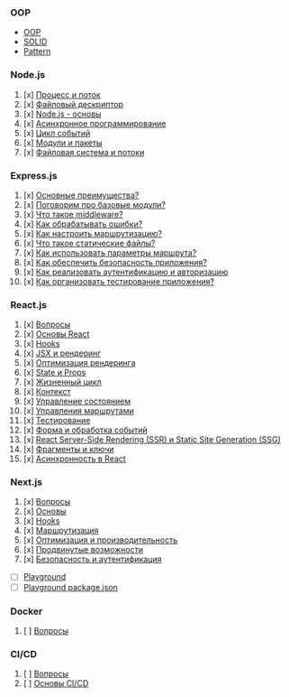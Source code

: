 ### OOP
 - [OOP](./oop/oop.md)
 - [SOLID](./oop/solid.md)
 - [Pattern](./oop/pattern.md)

### Node.js

1. [x] [Процесс и поток](node/process.md)
2. [x] [Файловый дескриптор](node/file-descriptor.md)
3. [x] [Node.js - основы](node/node-js-fundamentals.md)
4. [x] [Асинхронное программирование](node/asynchronous-programming.md)
5. [x] [Цикл событий](node/event-loop.md)
6. [x] [Модули и пакеты](node/modules-packages.md)
7. [x] [Файловая система и потоки](node/file-system-streams.md)

### Express.js

1. [x] [Основные преимущества?](express/advantages.md)
2. [x] [Поговорим про базовые модули?](express/modules.md)
3. [x] [Что такое middleware?](express/middlewares.md)
4. [x] [Как обрабатывать ошибки?](express/errors.md)
5. [x] [Как настроить маршрутизацию?](express/routers.md) 
6. [x] [Что такое статические файлы?](express/static-files.md)
7. [x] [Как использовать параметры маршрута?](express/router-params.md) 
8. [x] [Как обеспечить безопасность приложения?](express/security.md)
9. [x] [Как реализовать аутентификацию и авторизацию](express/auth.md) 
10. [x] [Как организовать тестирование приложения?](express/tests.md)

### React.js

1. [x] [Вопросы](react/questions.md)
2. [x] [Основы React](react/fundamental.md)
3. [x] [Hooks](react/hooks/hooks.md)
4. [x] [JSX и рендеринг](react/jsx.md)
5. [x] [Оптимизация рендеринга](react/optimization.md)
6. [x] [State и Props](react/state.md)
7. [x] [Жизненный цикл](react/life-cycle.md)
8. [x] [Контекст](react/life-cycle.md)
9. [x] [Управление состоянием](react/state-management.md)
10. [x] [Управления маршрутами](react/router.md)
11. [x] [Тестирование](react/tests.md)
12. [x] [Форма и обработка событий](react/form-events.md)
13. [x] [React Server-Side Rendering (SSR) и Static Site Generation (SSG)](react/ssr-ssg.md)
14. [x] [Фрагменты и ключи](react/fragmens-keys.md)
15. [x] [Асинхронность в React](react/async.md)

### Next.js

1. [x] [Вопросы](next/questions.md)
2. [x] [Основы](next/fundamentals.md)
3. [x] [Hooks](next/hooks.md)
4. [x] [Маршрутизация](next/routing.md)
5. [x] [Оптимизация и производительность](next/performance.md)
6. [x] [Продвинутые возможности](next/advanced.md)
7. [x] [Безопасность и аутентификация](next/security.md)
- [ ] [Playground](next/playground.md)
- [ ] [Playground package.json](demo-next/package.json)

### Docker

1. [ ] [Вопросы](docker/questions.md)

### CI/CD

1. [ ] [Вопросы](ci-cd/questions.md)
2. [ ] [Основы CI/CD](ci-cd/fundamentals.md)
